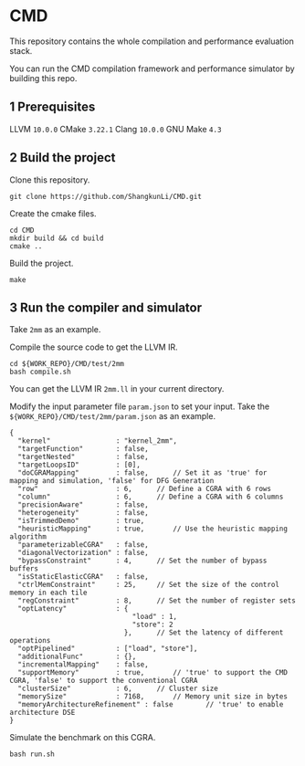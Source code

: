 # CMD
This repository contains the whole compilation and performance evaluation stack.

You can run the CMD compilation framework and performance simulator by building this repo.

## 1 Prerequisites
LLVM `10.0.0`
CMake `3.22.1`
Clang `10.0.0`
GNU Make `4.3`

## 2 Build the project
Clone this repository.
```
git clone https://github.com/ShangkunLi/CMD.git
```

Create the cmake files.
```
cd CMD
mkdir build && cd build
cmake ..
```

Build the project.
```
make
```

## 3 Run the compiler and simulator
Take `2mm` as an example.

Compile the source code to get the LLVM IR.
```
cd ${WORK_REPO}/CMD/test/2mm
bash compile.sh
```
You can get the LLVM IR `2mm.ll` in your current directory.

Modify the input parameter file `param.json` to set your input. Take the `${WORK_REPO}/CMD/test/2mm/param.json` as an example.
```
{
  "kernel"                : "kernel_2mm",
  "targetFunction"        : false,
  "targetNested"          : false,
  "targetLoopsID"         : [0],
  "doCGRAMapping"         : false,      // Set it as 'true' for mapping and simulation, 'false' for DFG Generation
  "row"                   : 6,      // Define a CGRA with 6 rows
  "column"                : 6,      // Define a CGRA with 6 columns
  "precisionAware"        : false,
  "heterogeneity"         : false,
  "isTrimmedDemo"         : true,
  "heuristicMapping"      : true,       // Use the heuristic mapping algorithm
  "parameterizableCGRA"   : false,
  "diagonalVectorization" : false,
  "bypassConstraint"      : 4,      // Set the number of bypass buffers
  "isStaticElasticCGRA"   : false,
  "ctrlMemConstraint"     : 25,     // Set the size of the control memory in each tile
  "regConstraint"         : 8,      // Set the number of register sets
  "optLatency"            : {
                              "load" : 1,
                              "store": 2
                            },      // Set the latency of different operations
  "optPipelined"          : ["load", "store"],
  "additionalFunc"        : {},
  "incrementalMapping"    : false,
  "supportMemory"         : true,       // 'true' to support the CMD CGRA, 'false' to support the conventional CGRA
  "clusterSize"           : 6,      // Cluster size
  "memorySize"            : 7168,       // Memory unit size in bytes
  "memoryArchitectureRefinement" : false        // 'true' to enable architecture DSE
}
```

Simulate the benchmark on this CGRA.
```
bash run.sh
```
